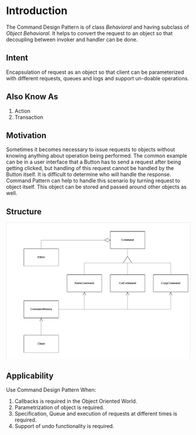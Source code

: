# Introduction
The Command Design Pattern is of class *Behavioral* and having subclass of *Object Behavioral*. It helps to convert the request to an object so that decoupling between invoker and handler can be done.

## Intent
Encapsulation of request as an object so that client can be parameterized with different requests, queues and logs and support un-doable operations.

## Also Know As
1. Action
2. Transaction

## Motivation
Sometimes it becomes necessary to issue requests to objects without knowing anything about operation being performed. The common example can be in a user interface that a Button has to send a request after being getting clicked, but handling of this request cannot be handled by the Button itself. It is difficult to determine who will handle the response.
Command Pattern can help to handle this scenario by turning request to object itself. This object can be stored and passed around other objects as well.

## Structure
![CommandDesignPAttern](./Command%20Design%20Pattern.png)
## Applicability
Use Command Design Pattern When:
1. Callbacks is required in the Object Oriented World.
2. Parametrization of object is required.
3. Specification, Queue and execution of requests at different times is required.
4. Support of undo functionality is required.
